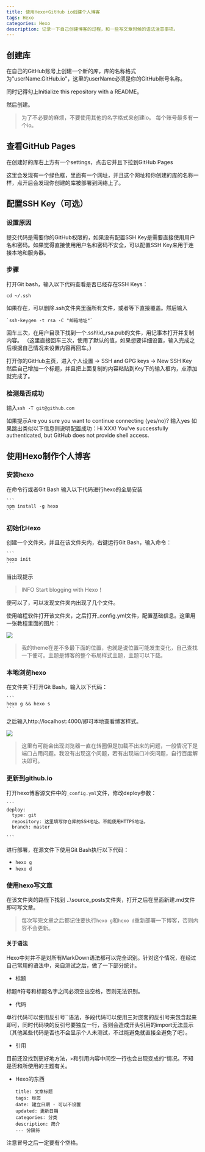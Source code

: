 ```yaml
---
title: 使用Hexo+GitHub io创建个人博客
tags: Hexo
categories: Hexo
description: 记录一下自己创建博客的过程，和一些写文章时候的语法注意事项。
---
```

## 创建库

在自己的GitHub账号上创建一个新的库，库的名称格式为"userName.GitHub.io"，这里的userName必须是你的GitHub账号名称。

同时记得勾上Initialize this repository with a README。

然后创建。

> 为了不必要的麻烦，不要使用其他的名字格式来创建io。
> 每个账号最多有一个io。

## 查看GitHub Pages

在创建好的库右上方有一个settings，点击它并且下拉到GitHub Pages

这里会发现有一个绿色框，里面有一个网址，并且这个网址和你创建的库的名称一样，点开后会发现你创建的库被部署到网络上了。

## 配置SSH Key（可选）
### 设置原因
提交代码是需要你的GitHub权限的，如果没有配置SSH Key是需要直接使用用户名和密码。如果觉得直接使用用户名和密码不安全，可以配置SSH Key来用于连接本地和服务器。
### 步骤

打开Git bash，输入以下代码查看是否已经存在SSH Keys：

`cd ~/.ssh`

如果存在，可以删除.ssh文件夹里面所有文件，或者等下直接覆盖。然后输入

	`ssh-keygen -t rsa -C "邮箱地址"`

回车三次，在用户目录下找到一个.ssh\id_rsa.pub的文件，用记事本打开并复制内容。 （这里直接回车三次，使用了默认的值，如果想要详细设置，输入完成之后根据自己情况来设置内容再回车。）

打开你的GitHub主页，进入个人设置 -> SSH and GPG keys -> New SSH Key
然后自己增加一个标题，并且把上面复制的内容粘贴到Key下的输入框内，点添加就完成了。


### 检测是否成功

输入`ssh -T git@github.com `

如果提示Are you sure you want to continue connecting (yes/no)?  输入yes
如果跳出类似以下信息则说明配置成功：Hi XXX! You've successfully authenticated, but GitHub does not provide shell access.


## 使用Hexo制作个人博客

### 安装hexo

在命令行或者Git Bash 输入以下代码进行hexo的全局安装

    ``` 
	npm install -g hexo 
	```

### 初始化Hexo

创建一个文件夹，并且在该文件夹内，右键运行Git Bash，输入命令：
   
    ``` 
	hexo init 
	```

当出现提示

> INFO Start blogging with Hexo！

便可以了，可以发现文件夹内出现了几个文件。

使用编程软件打开该文件夹，之后打开_config.yml文件，配置基础信息。这里用一张教程里面的图片：

![](https://upload-images.jianshu.io/upload_images/1531909-cd5743eda172deca.png?imageMogr2/auto-orient/)

>我的theme在差不多最下面的位置，也就是说位置可能发生变化，自己查找一下便可。主题是博客的整个布局样式主题，主题可以下载。

### 本地浏览hexo

在文件夹下打开Git Bash，输入以下代码：

    ``` 
	hexo g && hexo s 
	```

之后输入http://localhost:4000/即可本地查看博客样式。

![](https://upload-images.jianshu.io/upload_images/1531909-4f9a111a4f87ff63.png?imageMogr2/auto-orient/)

> 这里有可能会出现浏览器一直在转圈但是加载不出来的问题，一般情况下是端口占用问题。我没有出现这个问题，若有出现端口冲突问题，自行百度解决即可。

### 更新到github.io

打开hexo博客源文件中的`_config.yml`文件，修改deploy参数：
	
	```
	deploy: 
	  type: git
	  repository: 这里填写你仓库的SSH地址。不能使用HTTPS地址。
	  branch: master

	```

进行部署，在源文件下使用Git Bash执行以下代码：
- `hexo g`
- `hexo d`

### 使用hexo写文章

在该文件夹的路径下找到 ..\source\_posts文件夹，打开之后在里面新建.md文件即可写文章。

> 每次写完文章之后都记住要执行`hexo g`和`hexo d`重新部署一下博客，否则内容不会更新。

#### 关于语法

Hexo中对并不是对所有MarkDown语法都可以完全识别。针对这个情况，在经过自己常用的语法中，亲自测试之后，做了一下部分统计。

- 标题

标题#符号和标题名字之间必须空出空格，否则无法识别。

- 代码

单行代码可以使用反引号``语法，多段代码可以使用三对嵌套的反引号来包含起来即可，同时代码块的反引号要独立一行，否则会造成开头引用的import无法显示（其他某些代码是否也不会显示个人未测试，不过能避免就直接全避免了吧）。

- 引用

目前还没找到更好地方法，`>`和引用内容中间空一行也会出现变成的`“`情况。不知是否和所使用的主题有关。

- Hexo的东西

	```
	title: 文章标题
	tags: 标签
	date: 建立日期 - 可以不设置
	updated: 更新日期
	categories: 分类
	description: 简介
	--- 分隔符
	```
注意冒号之后一定要有个空格。
